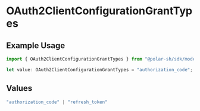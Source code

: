 # OAuth2ClientConfigurationGrantTypes

## Example Usage

```typescript
import { OAuth2ClientConfigurationGrantTypes } from "@polar-sh/sdk/models/components/oauth2clientconfiguration.js";

let value: OAuth2ClientConfigurationGrantTypes = "authorization_code";
```

## Values

```typescript
"authorization_code" | "refresh_token"
```